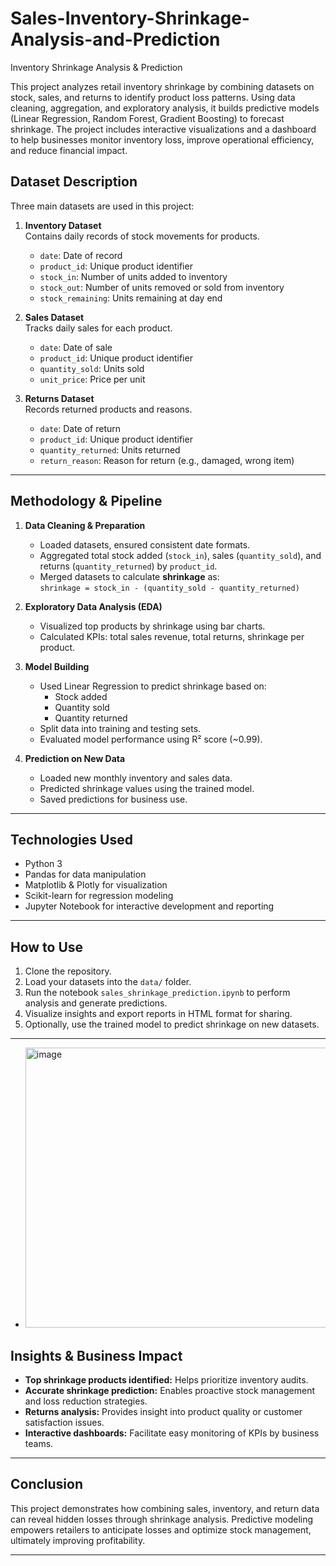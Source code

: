# Sales-Inventory-Shrinkage-Analysis-and-Prediction

Inventory Shrinkage Analysis & Prediction

This project analyzes retail inventory shrinkage by combining datasets on stock, sales, and returns to identify product loss patterns. Using data cleaning, aggregation, and exploratory analysis, it builds predictive models (Linear Regression, Random Forest, Gradient Boosting) to forecast shrinkage. The project includes interactive visualizations and a dashboard to help businesses monitor inventory loss, improve operational efficiency, and reduce financial impact.
## Dataset Description

Three main datasets are used in this project:

1. **Inventory Dataset**  
   Contains daily records of stock movements for products.
   - `date`: Date of record  
   - `product_id`: Unique product identifier  
   - `stock_in`: Number of units added to inventory  
   - `stock_out`: Number of units removed or sold from inventory  
   - `stock_remaining`: Units remaining at day end  

2. **Sales Dataset**  
   Tracks daily sales for each product.  
   - `date`: Date of sale  
   - `product_id`: Unique product identifier  
   - `quantity_sold`: Units sold  
   - `unit_price`: Price per unit  

3. **Returns Dataset**  
   Records returned products and reasons.  
   - `date`: Date of return  
   - `product_id`: Unique product identifier  
   - `quantity_returned`: Units returned  
   - `return_reason`: Reason for return (e.g., damaged, wrong item)  

---
## Methodology & Pipeline

1. **Data Cleaning & Preparation**  
   - Loaded datasets, ensured consistent date formats.  
   - Aggregated total stock added (`stock_in`), sales (`quantity_sold`), and returns (`quantity_returned`) by `product_id`.  
   - Merged datasets to calculate **shrinkage** as:  
     `shrinkage = stock_in - (quantity_sold - quantity_returned)`

2. **Exploratory Data Analysis (EDA)**  
   - Visualized top products by shrinkage using bar charts.  
   - Calculated KPIs: total sales revenue, total returns, shrinkage per product.

3. **Model Building**  
   - Used Linear Regression to predict shrinkage based on:  
     - Stock added  
     - Quantity sold  
     - Quantity returned  
   - Split data into training and testing sets.  
   - Evaluated model performance using R² score (~0.99).

4. **Prediction on New Data**  
   - Loaded new monthly inventory and sales data.  
   - Predicted shrinkage values using the trained model.  
   - Saved predictions for business use.

---

## Technologies Used

- Python 3  
- Pandas for data manipulation  
- Matplotlib & Plotly for visualization  
- Scikit-learn for regression modeling  
- Jupyter Notebook for interactive development and reporting  

---
## How to Use

1. Clone the repository.  
2. Load your datasets into the `data/` folder.  
3. Run the notebook `sales_shrinkage_prediction.ipynb` to perform analysis and generate predictions.  
4. Visualize insights and export reports in HTML format for sharing.  
5. Optionally, use the trained model to predict shrinkage on new datasets.

---

* <img width="1776" height="448" alt="image" src="https://github.com/user-attachments/assets/daf8ef73-21b8-46e4-8b5c-f85bd1f717fa" />


## Insights & Business Impact

- **Top shrinkage products identified:** Helps prioritize inventory audits.  
- **Accurate shrinkage prediction:** Enables proactive stock management and loss reduction strategies.  
- **Returns analysis:** Provides insight into product quality or customer satisfaction issues.  
- **Interactive dashboards:** Facilitate easy monitoring of KPIs by business teams.

---

## Conclusion

This project demonstrates how combining sales, inventory, and return data can reveal hidden losses through shrinkage analysis. Predictive modeling empowers retailers to anticipate losses and optimize stock management, ultimately improving profitability.

---
